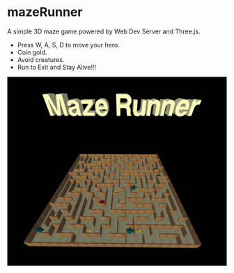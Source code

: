 # mazeRunner
A simple 3D maze game powered by Web Dev Server and Three.js.

- Press W, A, S, D to move your hero.
- Coin gold.
- Avoid creatures.
- Run to Exit and Stay Alive!!!

![screenshot](screenshot.png)

